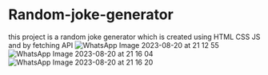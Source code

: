# Random-joke-generator
this project is a random joke generator  which is created using HTML CSS JS and by fetching API
![WhatsApp Image 2023-08-20 at 21 12 55](https://github.com/karnastha1997/Random-joke-generator/assets/97830799/aa90a149-1e4f-476e-ab58-5497243b8604)
![WhatsApp Image 2023-08-20 at 21 16 04](https://github.com/karnastha1997/Random-joke-generator/assets/97830799/e7312b45-4c9c-4673-a4f9-a58da09a989e)
![WhatsApp Image 2023-08-20 at 21 16 20](https://github.com/karnastha1997/Random-joke-generator/assets/97830799/82918048-c83f-4929-94da-154f8577d34d)
